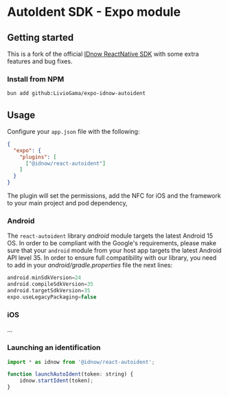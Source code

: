 # AutoIdent SDK - Expo module

## Getting started

This is a fork of the official [IDnow ReactNative SDK](https://www.npmjs.com/package/@idnow/react-autoident) with some extra features and bug fixes.

### Install from NPM
```sh
bun add github:LivioGama/expo-idnow-autoident
```

## Usage

Configure your `app.json` file with the following:

```json
{
  "expo": {
    "plugins": [
      ["@idnow/react-autoident"]
    ]
  }
}
```

The plugin will set the permissions, add the NFC for iOS and the framework to your main project and pod dependency,

### Android
The `react-autoident` library _android_ module targets the latest Android 15 OS. In order to be compliant with the Google's requirements, please make sure that your `android` module from your host app targets the latest Android API level 35.
In order to ensure full compatibility with our library, you need to add in your _android/gradle.properties_ file the next lines:
```gradle
android.minSdkVersion=24
android.compileSdkVersion=35
android.targetSdkVersion=35
expo.useLegacyPackaging=false
```

### iOS

...

### Launching an identification

```js
import * as idnow from '@idnow/react-autoident';

function launchAutoIdent(token: string) {
    idnow.startIdent(token);
}
```




